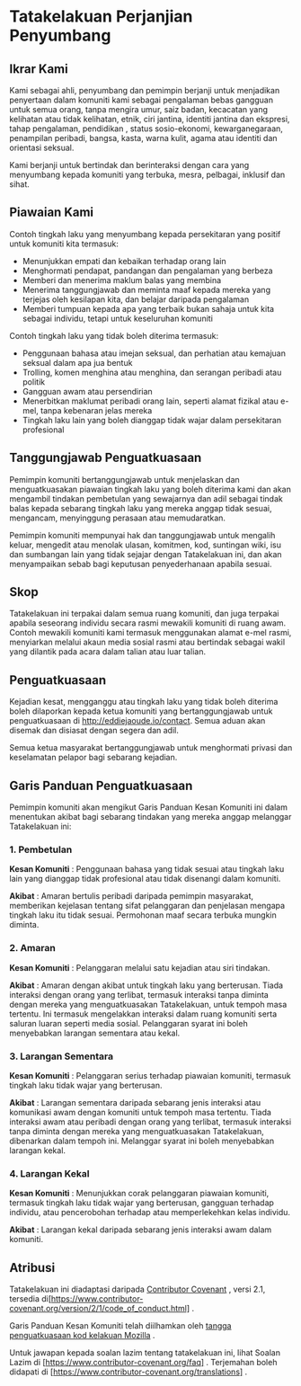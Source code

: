 # Tatakelakuan Perjanjian Penyumbang

## Ikrar Kami

Kami sebagai ahli, penyumbang dan pemimpin berjanji untuk menjadikan penyertaan dalam komuniti kami sebagai pengalaman bebas gangguan untuk semua orang, tanpa mengira umur, saiz badan, kecacatan yang kelihatan atau tidak kelihatan, etnik, ciri jantina, identiti jantina dan ekspresi, tahap pengalaman, pendidikan , status sosio-ekonomi, kewarganegaraan, penampilan peribadi, bangsa, kasta, warna kulit, agama atau identiti dan orientasi seksual.

Kami berjanji untuk bertindak dan berinteraksi dengan cara yang menyumbang kepada komuniti yang terbuka, mesra, pelbagai, inklusif dan sihat.

## Piawaian Kami

Contoh tingkah laku yang menyumbang kepada persekitaran yang positif untuk komuniti kita termasuk:

- Menunjukkan empati dan kebaikan terhadap orang lain
- Menghormati pendapat, pandangan dan pengalaman yang berbeza
- Memberi dan menerima maklum balas yang membina
- Menerima tanggungjawab dan meminta maaf kepada mereka yang terjejas oleh kesilapan kita, dan belajar daripada pengalaman
- Memberi tumpuan kepada apa yang terbaik bukan sahaja untuk kita sebagai individu, tetapi untuk keseluruhan komuniti

Contoh tingkah laku yang tidak boleh diterima termasuk:

- Penggunaan bahasa atau imejan seksual, dan perhatian atau kemajuan seksual dalam apa jua bentuk
- Trolling, komen menghina atau menghina, dan serangan peribadi atau politik
- Gangguan awam atau persendirian
- Menerbitkan maklumat peribadi orang lain, seperti alamat fizikal atau e-mel, tanpa kebenaran jelas mereka
- Tingkah laku lain yang boleh dianggap tidak wajar dalam persekitaran profesional

## Tanggungjawab Penguatkuasaan

Pemimpin komuniti bertanggungjawab untuk menjelaskan dan menguatkuasakan piawaian tingkah laku yang boleh diterima kami dan akan mengambil tindakan pembetulan yang sewajarnya dan adil sebagai tindak balas kepada sebarang tingkah laku yang mereka anggap tidak sesuai, mengancam, menyinggung perasaan atau memudaratkan.

Pemimpin komuniti mempunyai hak dan tanggungjawab untuk mengalih keluar, mengedit atau menolak ulasan, komitmen, kod, suntingan wiki, isu dan sumbangan lain yang tidak sejajar dengan Tatakelakuan ini, dan akan menyampaikan sebab bagi keputusan penyederhanaan apabila sesuai.

## Skop

Tatakelakuan ini terpakai dalam semua ruang komuniti, dan juga terpakai apabila seseorang individu secara rasmi mewakili komuniti di ruang awam. Contoh mewakili komuniti kami termasuk menggunakan alamat e-mel rasmi, menyiarkan melalui akaun media sosial rasmi atau bertindak sebagai wakil yang dilantik pada acara dalam talian atau luar talian.

## Penguatkuasaan

Kejadian kesat, mengganggu atau tingkah laku yang tidak boleh diterima boleh dilaporkan kepada ketua komuniti yang bertanggungjawab untuk penguatkuasaan di http://eddiejaoude.io/contact. Semua aduan akan disemak dan disiasat dengan segera dan adil.

Semua ketua masyarakat bertanggungjawab untuk menghormati privasi dan keselamatan pelapor bagi sebarang kejadian.

## Garis Panduan Penguatkuasaan

Pemimpin komuniti akan mengikut Garis Panduan Kesan Komuniti ini dalam menentukan akibat bagi sebarang tindakan yang mereka anggap melanggar Tatakelakuan ini:

### 1. Pembetulan

**Kesan Komuniti** : Penggunaan bahasa yang tidak sesuai atau tingkah laku lain yang dianggap tidak profesional atau tidak disenangi dalam komuniti.

**Akibat** : Amaran bertulis peribadi daripada pemimpin masyarakat, memberikan kejelasan tentang sifat pelanggaran dan penjelasan mengapa tingkah laku itu tidak sesuai. Permohonan maaf secara terbuka mungkin diminta.

### 2. Amaran

**Kesan Komuniti** : Pelanggaran melalui satu kejadian atau siri tindakan.

**Akibat** : Amaran dengan akibat untuk tingkah laku yang berterusan. Tiada interaksi dengan orang yang terlibat, termasuk interaksi tanpa diminta dengan mereka yang menguatkuasakan Tatakelakuan, untuk tempoh masa tertentu. Ini termasuk mengelakkan interaksi dalam ruang komuniti serta saluran luaran seperti media sosial. Pelanggaran syarat ini boleh menyebabkan larangan sementara atau kekal.

### 3. Larangan Sementara

**Kesan Komuniti** : Pelanggaran serius terhadap piawaian komuniti, termasuk tingkah laku tidak wajar yang berterusan.

**Akibat** : Larangan sementara daripada sebarang jenis interaksi atau komunikasi awam dengan komuniti untuk tempoh masa tertentu. Tiada interaksi awam atau peribadi dengan orang yang terlibat, termasuk interaksi tanpa diminta dengan mereka yang menguatkuasakan Tatakelakuan, dibenarkan dalam tempoh ini. Melanggar syarat ini boleh menyebabkan larangan kekal.

### 4. Larangan Kekal

**Kesan Komuniti** : Menunjukkan corak pelanggaran piawaian komuniti, termasuk tingkah laku tidak wajar yang berterusan, gangguan terhadap individu, atau pencerobohan terhadap atau memperlekehkan kelas individu.

**Akibat** : Larangan kekal daripada sebarang jenis interaksi awam dalam komuniti.

## Atribusi

Tatakelakuan ini diadaptasi daripada [Contributor Covenant] , versi 2.1, tersedia di[https://www.contributor-covenant.org/version/2/1/code_of_conduct.html] .

Garis Panduan Kesan Komuniti telah diilhamkan oleh [tangga penguatkuasaan kod kelakuan Mozilla] .

Untuk jawapan kepada soalan lazim tentang tatakelakuan ini, lihat Soalan Lazim di [https://www.contributor-covenant.org/faq] . Terjemahan boleh didapati di [https://www.contributor-covenant.org/translations] .


[Contributor Covenant]: https://www.contributor-covenant.org
[https://www.contributor-covenant.org/version/2/1/code_of_conduct.html]: https://www.contributor-covenant.org/version/2/1/code_of_conduct.html
[tangga penguatkuasaan kod kelakuan Mozilla]: https://github.com/mozilla/diversity
[https://www.contributor-covenant.org/faq]: https://www.contributor-covenant.org/faq
[https://www.contributor-covenant.org/translations]: https://www.contributor-covenant.org/translations